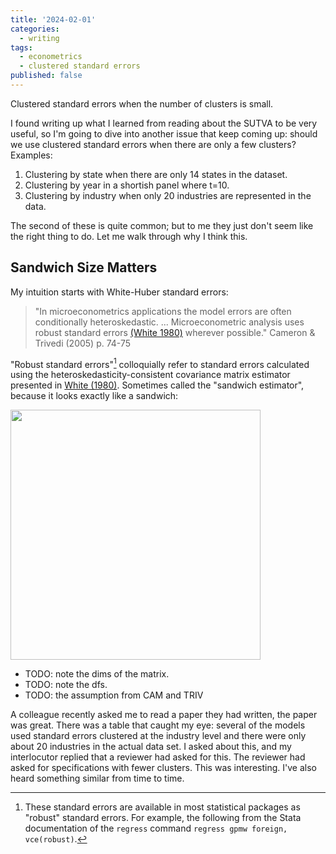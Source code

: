 ```yaml
---
title: '2024-02-01'
categories:
  - writing
tags:
  - econometrics
  - clustered standard errors
published: false
---
```

Clustered standard errors when the number of clusters is small.

I found writing up what I learned from reading about the SUTVA to be very
useful, so I'm going to dive into another issue that keep coming up: should we
use clustered standard errors when there are only a few clusters? Examples:

1. Clustering by state when there are only 14 states in the dataset.
2. Clustering by year in a shortish panel where t=10.
3. Clustering by industry when only 20 industries are represented in the data.

The second of these is quite common; but to me they just don't seem like the
right thing to do. Let me walk through why I think this.

## Sandwich Size Matters

My intuition starts with White-Huber standard errors:

> "In microeconometrics applications the model errors are often conditionally
> heteroskedastic. ... Microeconometric analysis uses robust standard errors
> [(White 1980)](https://www.jstor.org/stable/1912934) wherever possible."
> Cameron & Trivedi (2005) p. 74-75

"Robust standard errors"[^rob] colloquially refer to standard errors calculated
using the heteroskedasticity-consistent covariance matrix estimator presented
in [White (1980)](https://www.jstor.org/stable/1912934). Sometimes called the
"sandwich estimator", because it looks exactly like a sandwich:

  <img src="https://arthurhowardmorris.github.io/assets/img/EHW.png" width="400">  

[^rob]: These standard errors are available in most statistical packages as
    "robust" standard errors. For example, the following from the Stata
  documentation of the `regress` command `regress gpmw foreign, vce(robust)`.

- TODO: note the dims of the matrix.
- TODO: note the dfs.
- TODO: the assumption from CAM and TRIV 



<!-- An aside, and maybe an expression of bias, I don't think that the choice of -->
<!-- clustering fits any of the definitions of conservative that I know. It's a -->
<!-- design choice, it's correct if the data are clustered and it's not if they -->
<!-- aren't. In fact, I've found that adding year clusters in short panels often -->
<!-- __shrinks__ standard errors.[^pete] -->

<!-- [^pete]: Rather than simulate this myself I'll point you to the graph in petersen -->

A colleague recently asked me to read a paper they had written, the paper was great. There was a table that caught my eye: several of the models used standard errors clustered at the industry level and there were only about 20 industries in the actual data set. I asked about this, and my interlocutor replied that a reviewer had asked for this. The reviewer had asked for specifications with fewer clusters. This was interesting. I've also heard something similar from time to time.

